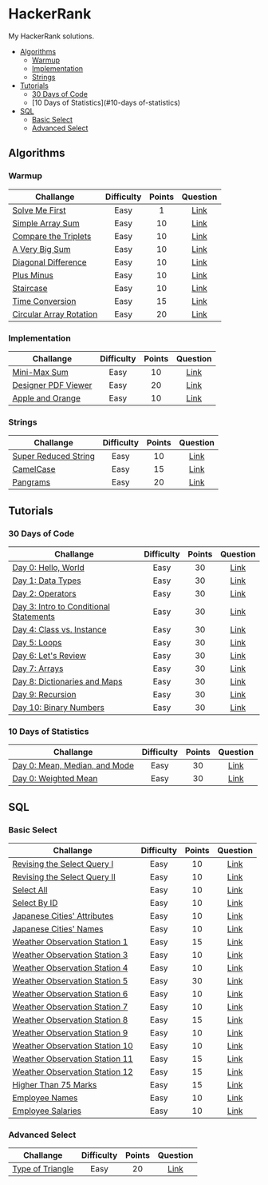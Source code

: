 # HackerRank
My HackerRank solutions.

* [Algorithms](#algorithms)
  - [Warmup](#warmup)
  - [Implementation](#implementation)
  - [Strings](#strings)
* [Tutorials](#tutorials)
  - [30 Days of Code](#30-days-of-code)
  - [10 Days of Statistics](#10-days of-statistics)
* [SQL](#sql)
  - [Basic Select](#basic-select)
  - [Advanced Select](#advanced-select)

## Algorithms
### Warmup
| Challange | Difficulty | Points | Question |
| --------- |:----------:|:------:|:--------:|
| [Solve Me First](/Algorithms/Warmup/Solve%20Me%20First/Solution.java) | Easy | 1 | [Link](https://www.hackerrank.com/challenges/solve-me-first) |
| [Simple Array Sum](/Algorithms/Warmup/Simple%20Array%20Sum/Solution.java) | Easy | 10 | [Link](https://www.hackerrank.com/challenges/simple-array-sum) |
| [Compare the Triplets](/Algorithms/Warmup/Compare%20the%20Triplets/Solution.java) | Easy | 10 | [Link](https://www.hackerrank.com/challenges/compare-the-triplets) |
| [A Very Big Sum](/Algorithms/Warmup/A%20Very%20Big%20Sum/Solution.java) | Easy | 10 | [Link](https://www.hackerrank.com/challenges/a-very-big-sum) |
| [Diagonal Difference](/Algorithms/Warmup/Diagonal%20Difference/Solution.java) | Easy | 10 | [Link](https://www.hackerrank.com/challenges/diagonal-difference) |
| [Plus Minus](/Algorithms/Warmup/Plus%20Minus/Solution.java) | Easy | 10 | [Link](https://www.hackerrank.com/challenges/plus-minus) |
| [Staircase](/Algorithms/Warmup/Staircase/Solution.java) | Easy | 10 | [Link](https://www.hackerrank.com/challenges/staircase) |
| [Time Conversion](/Algorithms/Warmup/Time%20Conversion/Solution.java) | Easy | 15 | [Link](https://www.hackerrank.com/challenges/time-conversion) |
| [Circular Array Rotation](/Algorithms/Warmup/Circular%20Array%20Rotation/Solution.java) | Easy | 20 | [Link](https://www.hackerrank.com/challenges/circular-array-rotation) |

### Implementation
| Challange | Difficulty | Points | Question |
| --------- |:----------:|:------:|:--------:|
| [Mini-Max Sum](/Algorithms/Implementation/Mini-Max%20Sum/Solution.java) | Easy | 10 | [Link](https://www.hackerrank.com/challenges/mini-max-sum) |
| [Designer PDF Viewer](/Algorithms/Implementation/Designer%20PDF%20Viewer/Solution.java) | Easy | 20 | [Link](https://www.hackerrank.com/challenges/designer-pdf-viewer) |
| [Apple and Orange](/Algorithms/Implementation/Apple%20and%20Orange/Solution.java) | Easy | 10 | [Link](https://www.hackerrank.com/challenges/apple-and-orange) |

### Strings
| Challange | Difficulty | Points | Question |
| --------- |:----------:|:------:|:--------:|
| [Super Reduced String](/Algorithms/Strings/Super%20Reduced%20String/Solution.java) | Easy | 10 | [Link](https://www.hackerrank.com/challenges/reduced-string) |
| [CamelCase](/Algorithms/Strings/CamelCase/Solution.java) | Easy | 15 | [Link](https://www.hackerrank.com/challenges/camelcase) |
| [Pangrams](/Algorithms/Strings/Pangrams/Solution.java) | Easy | 20 | [Link](https://www.hackerrank.com/challenges/pangrams) |

## Tutorials
### 30 Days of Code
| Challange | Difficulty | Points | Question |
| --------- |:----------:|:------:|:--------:|
| [Day 0: Hello, World](/Tutorials/30%20Days%20of%20Code/Day%200%20Hello%2C%20World/Solution.java) | Easy | 30 | [Link](https://www.hackerrank.com/challenges/30-hello-world) |
| [Day 1: Data Types](/Tutorials/30%20Days%20of%20Code/Day%201%20Data%20Types/Solution.java) | Easy | 30 | [Link](https://www.hackerrank.com/challenges/30-data-types) |
| [Day 2: Operators](/Tutorials/30%20Days%20of%20Code/Day%202%20Operators/Solution.java) | Easy | 30 | [Link](https://www.hackerrank.com/challenges/30-operators) |
| [Day 3: Intro to Conditional Statements](/Tutorials/30%20Days%20of%20Code/Day%203%20Intro%20to%20Conditional%20Statements/Solution.java) | Easy | 30 | [Link](https://www.hackerrank.com/challenges/30-conditional-statements) |
| [Day 4: Class vs. Instance](/Tutorials/30%20Days%20of%20Code/Day%204%20Class%20vs.%20Instance/Solution.java) | Easy | 30 | [Link](https://www.hackerrank.com/challenges/30-class-vs-instance) |
| [Day 5: Loops](/Tutorials/30%20Days%20of%20Code/Day%205%20Loops/Solution.java) | Easy | 30 | [Link](https://www.hackerrank.com/challenges/30-loops) |
| [Day 6: Let's Review](/Tutorials/30%20Days%20of%20Code/Day%206%20Let's%20Review/Solution.java) | Easy | 30 | [Link](https://www.hackerrank.com/challenges/30-review-loop) |
| [Day 7: Arrays](/Tutorials/30%20Days%20of%20Code/Day%207%20Arrays/Solution.java) | Easy | 30 | [Link](https://www.hackerrank.com/challenges/30-arrays) |
| [Day 8: Dictionaries and Maps](/Tutorials/30%20Days%20of%20Code/Day%208%20Dictionaries%20and%20Maps/Solution.java) | Easy | 30 | [Link](https://www.hackerrank.com/challenges/30-dictionaries-and-maps) |
| [Day 9: Recursion](/Tutorials/30%20Days%20of%20Code/Day%209%20Recursion/Solution.java) | Easy | 30 | [Link](https://www.hackerrank.com/challenges/30-recursion) |
| [Day 10: Binary Numbers](/Tutorials/30%20Days%20of%20Code/Day%2010%20Binary%20Numbers/Solution.java) | Easy | 30 | [Link](https://www.hackerrank.com/challenges/30-binary-numbers) |

### 10 Days of Statistics
| Challange | Difficulty | Points | Question |
| --------- |:----------:|:------:|:--------:|
| [Day 0: Mean, Median, and Mode](/Tutorials/10%20Days%20of%20Statistics/Day%200%20Mean%2C%20Median%2C%20and%20Mode/Solution.java) | Easy | 30 | [Link](https://www.hackerrank.com/challenges/s10-basic-statistics) |
| [Day 0: Weighted Mean](/Tutorials/10%20Days%20of%20Statistics/Day%200%20Weighted%20Mean/Solution.java) | Easy | 30 | [Link](https://www.hackerrank.com/challenges/s10-weighted-mean) |

## SQL
### Basic Select
| Challange | Difficulty | Points | Question |
| --------- |:----------:|:------:|:--------:|
| [Revising the Select Query I](/SQL/Basic%20Select/Revising%20the%20Select%20Query%20I/Solution.sql) | Easy | 10 | [Link](https://www.hackerrank.com/challenges/revising-the-select-query) |
| [Revising the Select Query II](/SQL/Basic%20Select/Revising%20the%20Select%20Query%20II/Solution.sql) | Easy | 10 | [Link](https://www.hackerrank.com/challenges/revising-the-select-query-2) |
| [Select All](/SQL/Basic%20Select/Select%20All/Solution.sql) | Easy | 10 | [Link](https://www.hackerrank.com/challenges/select-all-sql) |
| [Select By ID](/SQL/Basic%20Select/Select%20By%20ID/Solution.sql) | Easy | 10 | [Link](https://www.hackerrank.com/challenges/select-by-id) |
| [Japanese Cities' Attributes](/SQL/Basic%20Select/Japanese%20Cities'%20Attributes/Solution.sql) | Easy | 10 | [Link](https://www.hackerrank.com/challenges/japanese-cities-attributes) |
| [Japanese Cities' Names](/SQL/Basic%20Select/Japanese%20Cities'%20Names/Solution.sql) | Easy | 10 | [Link](https://www.hackerrank.com/challenges/japanese-cities-name) |
| [Weather Observation Station 1](/SQL/Basic%20Select/Weather%20Observation%20Station%201/Solution.sql) | Easy | 15 | [Link](https://www.hackerrank.com/challenges/weather-observation-station-1) |
| [Weather Observation Station 3](https://github.com/ebolat/HackerRank/blob/master/SQL/Basic%20Select/Weather%20Observation%20Station%203/Solution.sql) | Easy | 10 | [Link](https://www.hackerrank.com/challenges/weather-observation-station-3) |
| [Weather Observation Station 4](https://github.com/ebolat/HackerRank/blob/master/SQL/Basic%20Select/Weather%20Observation%20Station%204/Solution.sql) | Easy | 10 | [Link](https://www.hackerrank.com/challenges/weather-observation-station-4) |
| [Weather Observation Station 5](https://github.com/ebolat/HackerRank/blob/master/SQL/Basic%20Select/Weather%20Observation%20Station%205/Solution.sql) | Easy | 30 | [Link](https://www.hackerrank.com/challenges/weather-observation-station-5) |
| [Weather Observation Station 6](https://github.com/ebolat/HackerRank/blob/master/SQL/Basic%20Select/Weather%20Observation%20Station%206/Solution.sql) | Easy | 10 | [Link](https://www.hackerrank.com/challenges/weather-observation-station-6) |
| [Weather Observation Station 7](https://github.com/ebolat/HackerRank/blob/master/SQL/Basic%20Select/Weather%20Observation%20Station%207/Solution.sql) | Easy | 10 | [Link](https://www.hackerrank.com/challenges/weather-observation-station-7) |
| [Weather Observation Station 8](https://github.com/ebolat/HackerRank/blob/master/SQL/Basic%20Select/Weather%20Observation%20Station%208/Solution.sql) | Easy | 15 | [Link](https://www.hackerrank.com/challenges/weather-observation-station-8) |
| [Weather Observation Station 9](https://github.com/ebolat/HackerRank/blob/master/SQL/Basic%20Select/Weather%20Observation%20Station%209/Solution.sql) | Easy | 10 | [Link](https://www.hackerrank.com/challenges/weather-observation-station-9) |
| [Weather Observation Station 10](https://github.com/ebolat/HackerRank/blob/master/SQL/Basic%20Select/Weather%20Observation%20Station%2010/Solution.sql) | Easy | 10 | [Link](https://www.hackerrank.com/challenges/weather-observation-station-10) |
| [Weather Observation Station 11](https://github.com/ebolat/HackerRank/blob/master/SQL/Basic%20Select/Weather%20Observation%20Station%2011/Solution.sql) | Easy | 15 | [Link](https://www.hackerrank.com/challenges/weather-observation-station-11) |
| [Weather Observation Station 12](https://github.com/ebolat/HackerRank/blob/master/SQL/Basic%20Select/Weather%20Observation%20Station%2012/Solution.sql) | Easy | 15 | [Link](https://www.hackerrank.com/challenges/weather-observation-station-12) |
| [Higher Than 75 Marks](/SQL/Basic%20Select/Higher%20Than%2075%20Marks/Solution.sql) | Easy | 15 | [Link](https://www.hackerrank.com/challenges/more-than-75-marks) |
| [Employee Names](/SQL/Basic%20Select/Employee%20Names/Solution.sql) | Easy | 10 | [Link](https://www.hackerrank.com/challenges/name-of-employees) |
| [Employee Salaries](/SQL/Basic%20Select/Employee%20Salaries/Solution.sql) | Easy | 10 | [Link](https://www.hackerrank.com/challenges/salary-of-employees) |

### Advanced Select
| Challange | Difficulty | Points | Question |
| --------- |:----------:|:------:|:--------:|
| [Type of Triangle](/SQL/Advanced%20Select/Type%20of%20Triangle/Solution.sql) | Easy | 20 | [Link](https://www.hackerrank.com/challenges/what-type-of-triangle) |


